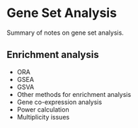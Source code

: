 # Gene Set Analysis

Summary of notes on gene set analysis.

## Enrichment analysis

- ORA
- GSEA
- GSVA
- Other methods for enrichment analysis
- Gene co-expression analysis
- Power calculation
- Multiplicity issues
